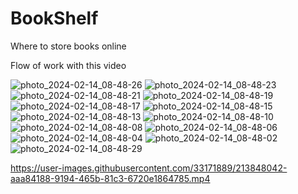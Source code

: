 # BookShelf
Where to store books online


Flow of work with this video

![photo_2024-02-14_08-48-26](https://github.com/ermais/BookShelf/assets/33171889/c1a831ef-a20c-4464-a0f8-8e4d683d69fe)
![photo_2024-02-14_08-48-23](https://github.com/ermais/BookShelf/assets/33171889/706fe57a-b20d-414a-a975-b0069e8d694e)
![photo_2024-02-14_08-48-21](https://github.com/ermais/BookShelf/assets/33171889/1be2ef1c-bcb1-4cdf-aa13-ceb1aa599d8e)
![photo_2024-02-14_08-48-19](https://github.com/ermais/BookShelf/assets/33171889/3180fc36-de0f-448f-8372-1b63dbc8d2b4)
![photo_2024-02-14_08-48-17](https://github.com/ermais/BookShelf/assets/33171889/0d87e35e-6be2-402a-9fbd-6f77ff4326bc)
![photo_2024-02-14_08-48-15](https://github.com/ermais/BookShelf/assets/33171889/4c771c1d-c194-47e5-9db1-45cdbd467189)
![photo_2024-02-14_08-48-13](https://github.com/ermais/BookShelf/assets/33171889/3c423d8f-a211-4db2-a4c0-701f1fa8df3e)
![photo_2024-02-14_08-48-10](https://github.com/ermais/BookShelf/assets/33171889/57f002e4-7458-4ff6-a601-b5d018cbc858)
![photo_2024-02-14_08-48-08](https://github.com/ermais/BookShelf/assets/33171889/a67b0b58-86ae-4d2a-b548-c7dc2a7124ae)
![photo_2024-02-14_08-48-06](https://github.com/ermais/BookShelf/assets/33171889/0ca2b51b-08b7-4621-831a-108cba59bce4)
![photo_2024-02-14_08-48-04](https://github.com/ermais/BookShelf/assets/33171889/d578b1f0-fbc9-4dbf-a088-a92e470d2b8f)
![photo_2024-02-14_08-48-02](https://github.com/ermais/BookShelf/assets/33171889/802b8bdc-2ef9-42ff-8f69-c3ba47eb00ef)
![photo_2024-02-14_08-48-29](https://github.com/ermais/BookShelf/assets/33171889/2d16bef7-3b36-4494-959e-3b171350b21d)

https://user-images.githubusercontent.com/33171889/213848042-aaa84188-9194-465b-81c3-6720e1864785.mp4


